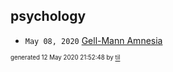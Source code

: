 ## psychology

* <code>May 08, 2020</code> [Gell-Mann Amnesia](/Users/ccummer/Documents/tilde/2020-05-08T09-08-00-gell-mann-amnesia.md)

<sup><sub>generated 12 May 2020 21:52:48 by <a href='https://github.com/senorprogrammer/til'>til</a></sub></sup>
